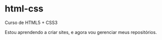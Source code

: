 # html-css
 Curso de HTML5 + CSS3

Estou aprendendo a criar sites, e agora vou gerenciar meus repositórios.

